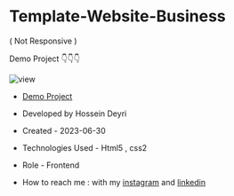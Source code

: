 # Template-Website-Business
( Not Responsive ) 

Demo Project 👇👇👇

![view](https://github.com/hossein-deyri/First-Project/assets/136192436/27fcde6d-1b97-4313-b693-c3771259982b)

- [Demo Project](https://hossein-deyri.github.io/Template-Website-Business/)

- Developed by Hossein Deyri

- Created -  2023-06-30

- Technologies Used - Html5 , css2 

- Role - Frontend

- How to reach me : with my [instagram](https://www.instagram.com/hossein.deyri_web) and [linkedin](https://www.linkedin.com/in/hossein-deyri)
